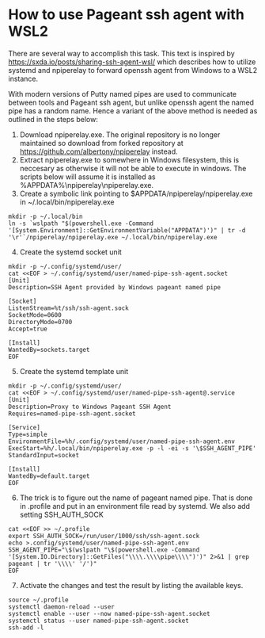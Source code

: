 # How to use Pageant ssh agent with WSL2

There are several way to accomplish this task. This text is inspired by https://sxda.io/posts/sharing-ssh-agent-wsl/ which describes
how to utilize systemd and npiperelay to forward openssh agent from Windows to a WSL2 instance.

With modern versions of Putty named pipes are used to communicate between tools and Pageant ssh agent, but unlike openssh agent the 
named pipe has a random name. Hence a variant of the above method is needed as outlined in the steps below:

1) Download npiperelay.exe. The original repository is no longer maintained so download from forked repository at https://github.com/albertony/npiperelay instead.
2) Extract npiperelay.exe to somewhere in Windows filesystem, this is neccesary as otherwise it will not be able to execute in windows. The scripts below will assume it is installed as %APPDATA%\npiperelay\npiperelay.exe.
3) Create a symbolic link pointing to $APPDATA/npiperelay/npiperelay.exe in ~/.local/bin/npiperelay.exe
```shell
mkdir -p ~/.local/bin
ln -s `wslpath "$(powershell.exe -Command '[System.Environment]::GetEnvironmentVariable("APPDATA")')" | tr -d '\r'`/npiperelay/npiperelay.exe ~/.local/bin/npiperelay.exe
```
4) Create the systemd socket unit
```shell
mkdir -p ~/.config/systemd/user/
cat <<EOF > ~/.config/systemd/user/named-pipe-ssh-agent.socket
[Unit]
Description=SSH Agent provided by Windows pageant named pipe

[Socket]
ListenStream=%t/ssh/ssh-agent.sock
SocketMode=0600
DirectoryMode=0700
Accept=true

[Install]
WantedBy=sockets.target
EOF
```
5) Create the systemd template unit
```shell
mkdir -p ~/.config/systemd/user/
cat <<EOF > ~/.config/systemd/user/named-pipe-ssh-agent@.service
[Unit]
Description=Proxy to Windows Pageant SSH Agent
Requires=named-pipe-ssh-agent.socket

[Service]
Type=simple
EnvironmentFile=%h/.config/systemd/user/named-pipe-ssh-agent.env
ExecStart=%h/.local/bin/npiperelay.exe -p -l -ei -s '\$SSH_AGENT_PIPE'
StandardInput=socket

[Install]
WantedBy=default.target
EOF
```
6) The trick is to figure out the name of pageant named pipe. That is done in .profile and put in an environment file read by systemd. We also add setting SSH_AUTH_SOCK
```shell
cat <<EOF >> ~/.profile
export SSH_AUTH_SOCK=/run/user/1000/ssh/ssh-agent.sock
echo >.config/systemd/user/named-pipe-ssh-agent.env SSH_AGENT_PIPE="\$(wslpath "\$(powershell.exe -Command '[System.IO.Directory]::GetFiles("\\\\.\\\\pipe\\\\")')" 2>&1 | grep pageant | tr '\\\\' '/')"
EOF
```
7) Activate the changes and test the result by listing the available keys.
```shell
source ~/.profile
systemctl daemon-reload --user
systemctl enable --user --now named-pipe-ssh-agent.socket
systemctl status --user named-pipe-ssh-agent.socket
ssh-add -l
```
